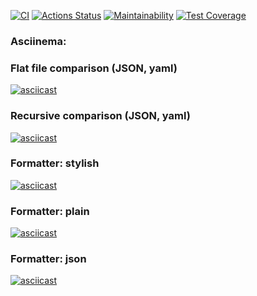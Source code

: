 [![CI](https://github.com/Idzanaagi/frontend-project-lvl2/workflows/CI/badge.svg)](https://github.com/Idzanaagi/frontend-project-lvl2/actions) [![Actions Status](https://github.com/Idzanaagi/frontend-project-lvl2/workflows/hexlet-check/badge.svg)](https://github.com/Idzanaagi/frontend-project-lvl2/actions) [![Maintainability](https://api.codeclimate.com/v1/badges/7738822b0fdf09bea9cb/maintainability)](https://codeclimate.com/github/Idzanaagi/frontend-project-lvl2/maintainability) [![Test Coverage](https://api.codeclimate.com/v1/badges/7738822b0fdf09bea9cb/test_coverage)](https://codeclimate.com/github/Idzanaagi/frontend-project-lvl2/test_coverage)
### Asciinema:
### Flat file comparison (JSON, yaml)
[![asciicast](https://asciinema.org/a/i1scAQjQsCgruvnnf8GX66dsU.svg)](https://asciinema.org/a/i1scAQjQsCgruvnnf8GX66dsU)
### Recursive comparison (JSON, yaml)
[![asciicast](https://asciinema.org/a/nWnuo1aqL6TvM5wlkfKChmViw.svg)](https://asciinema.org/a/nWnuo1aqL6TvM5wlkfKChmViw)
### Formatter: stylish
[![asciicast](https://asciinema.org/a/baXgBI3gVy06BFamlwlhRtRTU.svg)](https://asciinema.org/a/baXgBI3gVy06BFamlwlhRtRTU)
### Formatter: plain
[![asciicast](https://asciinema.org/a/qDs50eat8L2tEQSD1I4MRNsn1.svg)](https://asciinema.org/a/qDs50eat8L2tEQSD1I4MRNsn1)
### Formatter: json
[![asciicast](https://asciinema.org/a/gxQvRYk1LNVlZNVtjoQY2LIbM.svg)](https://asciinema.org/a/gxQvRYk1LNVlZNVtjoQY2LIbM)